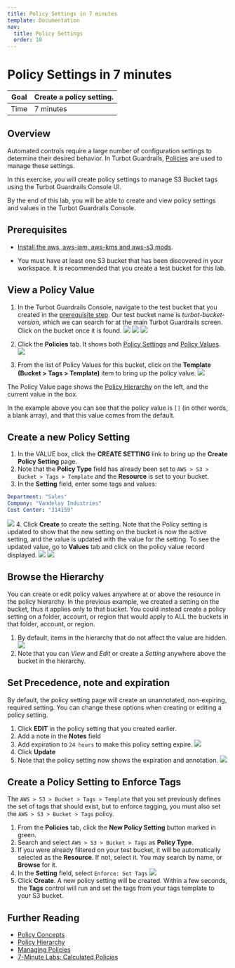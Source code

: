 ```yaml
---
title: Policy Settings in 7 minutes
template: Documentation
nav:
  title: Policy Settings
  order: 10
---
```


# Policy Settings in 7 minutes

| Goal | Create a policy setting. |
| ---- | ------------------------ |
| Time | 7 minutes                |

## Overview

Automated controls require a large number of configuration settings to determine
their desired behavior. In Turbot Guardrails, [Policies](concepts/policies) are used to
manage these settings.

In this exercise, you will create policy settings to manage S3 Bucket tags using
the Turbot Guardrails Console UI.

By the end of this lab, you will be able to create and view policy settings and
values in the Turbot Guardrails Console.

## Prerequisites

- [Install the aws, aws-iam, aws-kms and aws-s3 mods](mods/install).

- You must have at least one S3 bucket that has been discovered in your
  workspace. It is recommended that you create a test bucket for this lab.

## View a Policy Value

1. In the Turbot Guardrails Console, navigate to the test bucket that you created in the
   [prerequisite step](set-policy#prerequisites). Our test bucket name is
   _turbot-bucket-version_, which we can search for at the main Turbot Guardrails screen.
   Click on the bucket once it is found.
   ![](/images/docs/guardrails/search-bucket-step1.png)
   ![](/images/docs/guardrails/search-bucket-step2.png)
   ![](/images/docs/guardrails/search-bucket-step3.png)

2. Click the **Policies** tab. It shows both
   [Policy Settings](concepts/policies/values-settings#policy-settings) and
   [Policy Values](concepts/policies/values-settings#policy-values).
   ![](/images/docs/guardrails/settings-values.png)

3. From the list of Policy Values for this bucket, click on the **Template
   (Bucket > Tags > Template)** item to bring up the policy value.
   ![](/images/docs/guardrails/default-policy-value.png)

The Policy Value page shows the [Policy Hierarchy](concepts/policies/hierarchy)
on the left, and the current value in the box.

In the example above you can see that the policy value is `[]` (in other words,
a blank array), and that this value comes from the default.

## Create a new Policy Setting

1. In the VALUE box, click the **CREATE SETTING** link to bring up the **Create
   Policy Setting** page.
2. Note that the **Policy Type** field has already been set to
   `AWS > S3 > Bucket > Tags > Template` and the **Resource** is set to your
   bucket.
3. In the **Setting** field, enter some tags and values:

```yaml
Department: "Sales"
Company: "Vandelay Industries"
Cost Center: "314159"
```

![](/images/docs/guardrails/tags-template.png) 4. Click **Create** to create the
setting. Note that the Policy setting is updated to show that the new setting on
the bucket is now the active setting, and the value is updated with the value
for the setting. To see the updated value, go to **Values** tab and click on the
policy value record displayed. ![](/images/docs/guardrails/values-record.png)
![](/images/docs/guardrails/values-detail.png)

## Browse the Hierarchy

You can create or edit policy values anywhere at or above the resource in the
policy hierarchy. In the previous example, we created a setting on the bucket,
thus it applies only to that bucket. You could instead create a policy setting
on a folder, account, or region that would apply to ALL the buckets in that
folder, account, or region.

1. By default, items in the hierarchy that do not affect the value are hidden.
   ![](/images/docs/guardrails/policy-hierarchy.png)
2. Note that you can _View_ and _Edit_ or create a _Setting_ anywhere above the
   bucket in the hierarchy.

## Set Precedence, note and expiration

By default, the policy setting page will create an unannotated, non-expiring,
required setting. You can change these options when creating or editing a policy
setting.

1. Click **EDIT** in the policy setting that you created earlier.
2. Add a note in the **Notes** field
3. Add expiration to `24 hours` to make this policy setting expire.
   ![](/images/docs/guardrails/policy-note-expiration.png)
4. Click **Update**
5. Note that the policy setting now shows the expiration and annotation.
   ![](/images/docs/guardrails/detail-note-expire.png)

## Create a Policy Setting to Enforce Tags

The `AWS > S3 > Bucket > Tags > Template` that you set previously defines the
set of tags that should exist, but to enforce tagging, you must also set the
`AWS > S3 > Bucket > Tags` policy.

1. From the **Policies** tab, click the **New Policy Setting** button marked in
   green.
2. Search and select `AWS > S3 > Bucket > Tags` as **Policy Type**.
3. If you were already filtered on your test bucket, it will be automatically
   selected as the **Resource**. If not, select it. You may search by name, or
   **Browse** for it.
4. In the **Setting** field, select `Enforce: Set Tags`
   ![](/images/docs/guardrails/enforce-tag.png)
5. Click **Create**. A new policy setting will be created. Within a few seconds,
   the **Tags** control will run and set the tags from your tags template to
   your S3 bucket.

## Further Reading

- [Policy Concepts](concepts/policies)
- [Policy Hierarchy](concepts/policies/hierarchy)
- [Managing Policies](guides/managing-policies)
- [7-Minute Labs: Calculated Policies](7-minute-labs/calc-policy)
